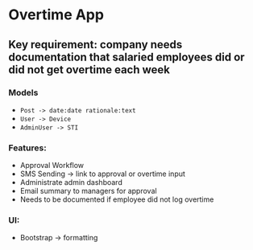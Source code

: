 # Overtime App

## Key requirement: company needs documentation that salaried employees did or did not get overtime each week

### Models
* `Post -> date:date rationale:text`
* `User -> Device`
* `AdminUser -> STI`

### Features:
* Approval Workflow
* SMS Sending -> link to approval or overtime input
* Administrate admin dashboard
* Email summary to managers for approval
* Needs to be documented if employee did not log overtime

### UI:
* Bootstrap -> formatting
